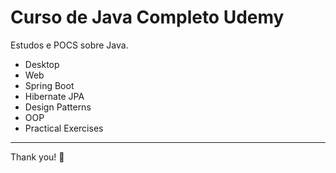 # Curso de Java Completo Udemy

Estudos e POCS sobre Java.

- Desktop
- Web
- Spring Boot
- Hibernate JPA
- Design Patterns
- OOP
- Practical Exercises

----

Thank you! :rocket:
